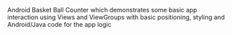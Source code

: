 Android Basket Ball Counter which demonstrates some basic app interaction using Views and ViewGroups with basic positioning, styling and Android/Java code for the app logic
